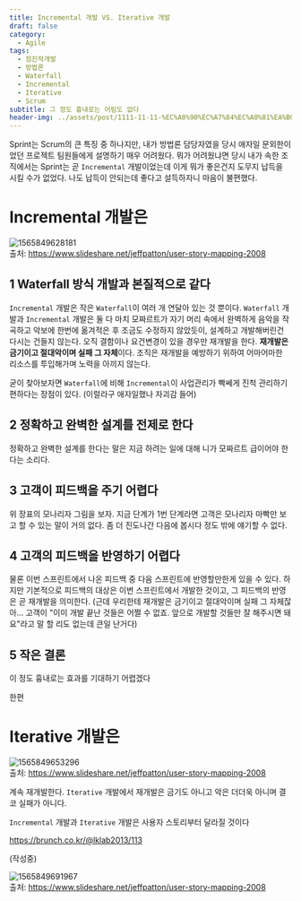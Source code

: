 ```yaml
---
title: Incremental 개발 VS. Iterative 개발
draft: false
category:
  - Agile
tags:
  - 점진적개발
  - 방법론
  - Waterfall
  - Incremental
  - Iterative
  - Scrum
subtitle: 그 정도 흉내로는 어림도 없다
header-img: ../assets/post/1111-11-11-%EC%A0%90%EC%A7%84%EC%A0%81%EA%B0%9C%EB%B0%9C/1565849628181.png
---
```


Sprint는 Scrum의 큰 특징 중 하나지만, 내가 방법론 담당자였을 당시 애자일 문외한이었던 프로젝트 팀원들에게 설명하기 매우 어려웠다. 뭐가 어려웠냐면 당시 내가 속한 조직에서는 Sprint는 곧 `Incremental` 개발이었는데 이게 뭐가 좋은건지 도무지 납득을 시킬 수가 없었다. 나도 납득이 안되는데 좋다고 설득하자니 마음이 불편했다.

# Incremental 개발은 

![1565849628181](../assets/post/1111-11-11-%EC%A0%90%EC%A7%84%EC%A0%81%EA%B0%9C%EB%B0%9C/1565849628181.png)  
출처: https://www.slideshare.net/jeffpatton/user-story-mapping-2008

## 1 Waterfall 방식 개발과 본질적으로 같다

`Incremental` 개발은 작은 `Waterfall`이 여러 개 연달아 있는 것 뿐이다.  `Waterfall` 개발과 `Incremental` 개발은 둘 다 마치 모짜르트가 자기 머리 속에서 완벽하게 음악을 작곡하고 악보에 한번에 옮겨적은 후 조금도 수정하지 않았듯이, 설계하고 개발해버린건 다시는 건들지 않는다. 오직 결함이나 요건변경이 있을 경우만 재개발을 한다. **재개발은 금기이고 절대악이며 실패 그 자체**이다. 조직은 재개발을 예방하기 위하여 어마어마한 리소스를 투입해가며 노력을 아끼지 않는다.

굳이 찾아보자면 `Waterfall`에 비해 `Incremental`이 사업관리가 빡쎄게 진척 관리하기 편하다는 장점이 있다. (이럴라구 애자일했나 자괴감 들어)

## 2 정확하고 완벽한 설계를 전제로 한다

정확하고 완벽한 설계를 한다는 말은 지금 하려는 일에 대해 니가 모짜르트 급이어야 한다는 소리다.

## 3 고객이 피드백을 주기 어렵다

위 장표의 모나리자 그림을 보자. 지금 단계가 1번 단계라면 고객은 모나리자 마빡만 보고 할 수 있는 말이 거의 없다. 좀 더 진도나간 다음에 봅시다 정도 밖에 얘기할 수 없다.

## 4 고객의 피드백을 반영하기 어렵다

물론 이번 스프린트에서 나온 피드백 중 다음 스프린트에 반영할만한게 있을 수 있다. 하지만 기본적으로 피드백의 대상은 이번 스프린트에서 개발한 것이고, 그 피드백의 반영은 곧 재개발을 의미한다. (근데 우리한테 재개발은 금기이고 절대악이며 실패 그 자체잖아... 고객이 "이미 개발 끝난 것들은 어쩔 수 없죠. 앞으로 개발할 것들만 잘 해주시면 돼요"라고 말 할 리도 없는데 큰일 난거다)

## 5 작은 결론

이 정도 흉내로는 효과를 기대하기 어렵겠다

한편

# Iterative 개발은 

![1565849653296](../assets/post/1111-11-11-%EC%A0%90%EC%A7%84%EC%A0%81%EA%B0%9C%EB%B0%9C/1565849653296.png)  
출처: https://www.slideshare.net/jeffpatton/user-story-mapping-2008

계속 재개발한다. `Iterative` 개발에서 재개발은 금기도 아니고 악은 더더욱 아니며 결코 실패가 아니다.

`Incremental` 개발과 `Iterative` 개발은 사용자 스토리부터 달라질 것이다



https://brunch.co.kr/@lklab2013/113



(작성중)



![1565849691967](../assets/post/1111-11-11-%EC%A0%90%EC%A7%84%EC%A0%81%EA%B0%9C%EB%B0%9C/1565849691967.png)  
출처: https://www.slideshare.net/jeffpatton/user-story-mapping-2008

